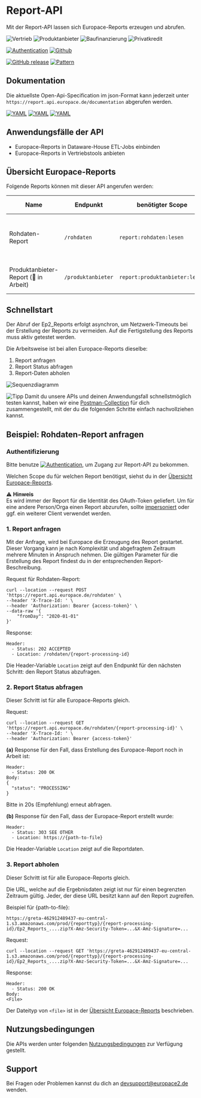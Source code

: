 # Report-API

Mit der Report-API lassen sich Europace-Reports erzeugen und abrufen.

![Vertrieb](https://img.shields.io/badge/-Vertrieb-lightblue)
![Produktanbieter](https://img.shields.io/badge/-Produktanbieter-lightblue)
![Baufinanzierung](https://img.shields.io/badge/-Baufinanzierung-lightblue)
![Privatkredit](https://img.shields.io/badge/-Privatkredit-lightblue)

[![Authentication](https://img.shields.io/badge/Auth-OAuth2-green)](https://github.com/europace/authorization-api)
[![Github](https://img.shields.io/badge/-Github-black?logo=github)](https://github.com/europace/report-api)

[![GitHub release](https://img.shields.io/github/v/release/europace/report-api)](https://github.com/europace/report-api/releases)
[![Pattern](https://img.shields.io/badge/Pattern-Tolerant%20Reader-yellowgreen)](https://martinfowler.com/bliki/TolerantReader.html)

## Dokumentation
Die aktuellste Open-Api-Specification im json-Format kann jederzeit unter `https://report.api.europace.de/documentation`
abgerufen werden.

[![YAML](https://img.shields.io/badge/OAS-HTML_Doc-lightblue)](https://europace.github.io/report-api/index.html)
[![YAML](https://img.shields.io/badge/OAS-YAML-lightgrey)](https://github.com/europace/report-api/blob/master/report-api.yml)
[![YAML](https://img.shields.io/badge/OAS-JSON-lightgrey)](https://report.api.europace.de/documentation)

## Anwendungsfälle der API
- Europace-Reports in Dataware-House ETL-Jobs einbinden
- Europace-Reports in Vertriebstools anbieten

## Übersicht Europace-Reports
Folgende Reports können mit dieser API angerufen werden:

 Name | Endpunkt | benötigter Scope | Dateityp | Inhalts-Beschreibung
 ---- | ---- | ---- | :----: | ---
 Rohdaten-Report | ```/rohdaten``` | `report:rohdaten:lesen`  | zip | alle relevanten Daten von Vorgängen, Anträgen, Bausteinen und Provisionen des Vertriebs |
Produktanbieter-Report (:construction: in Arbeit)  | ```/produktanbieter``` | `report:produktanbieter:lesen`  | csv | die wesentlichen Antragsdaten mit Status und Vertriebsorganisation |

## Schnellstart

Der Abruf der Ep2_Reports erfolgt asynchron, um Netzwerk-Timeouts bei der Erstellung der Reports zu vermeiden. Auf die Fertigstellung des Reports muss aktiv getestet werden.

Die Arbeitsweise ist bei allen Europace-Reports dieselbe:

1. Report anfragen
2. Report Status abfragen
3. Report-Daten abholen

![Sequenzdiagramm](http://www.plantuml.com/plantuml/proxy?cache=no&src=https://raw.githubusercontent.com/europace/report-api/master/resources/processing-report-api.iuml?token=AFSAZZEIDC253X3GO74BDNK7R2KOC)

![Tipp](https://img.shields.io/badge/-Tipp-yellow) Damit du unsere APIs und deinen Anwendungsfall schnellstmöglich testen kannst, haben wir eine [Postman-Collection](https://github.com/europace/api-schnellstart) für dich zusammengestellt, mit der du die folgenden Schritte einfach nachvollziehen kannst.

## Beispiel: Rohdaten-Report anfragen

### Authentifizierung
Bitte benutze [![Authentication](https://img.shields.io/badge/Auth-OAuth2-green)](https://github.com/europace/authorization-api), um Zugang zur Report-API zu bekommen.

Welchen Scope du für welchen Report benötigst, siehst du in der [Übersicht Europace-Reports](https://docs.api.europace.de/baufinanzierung/report/report-api/#europace-reports).

:warning: **Hinweis** \
Es wird immer der Report für die Identität des OAuth-Token geliefert. Um für eine andere Person/Orga einen Report abzurufen, sollte [impersoniert](https://docs.api.europace.de/baufinanzierung/authentifizierung/#wie-authentifiziere-ich-verschiedene-benutzer-mit-einem-client-impersionieren) oder ggf. ein weiterer Client verwendet werden.

### 1. Report anfragen
Mit der Anfrage, wird bei Europace die Erzeugung des Report gestartet. Dieser Vorgang kann je nach Komplexität und abgefragtem Zeitraum mehrere Minuten in Anspruch nehmen. Die gültigen Parameter für die Erstellung des Report findest du in der entsprechenden Report-Beschreibung.

Request für Rohdaten-Report:
```
curl --location --request POST 'https://report.api.europace.de/rohdaten' \
--header 'X-Trace-Id: ' \
--header 'Authorization: Bearer {access-token}' \
--data-raw '{
    "fromDay": "2020-01-01"
}'
```

Response:
```
Header:
  - Status: 202 ACCEPTED
  - Location: /rohdaten/{report-processing-id}
```

Die Header-Variable `Location` zeigt auf den Endpunkt für den nächsten Schritt: den Report Status abzufragen.

### 2. Report Status abfragen

Dieser Schritt ist für alle Europace-Reports gleich.

Request:
```
curl --location --request GET 'https://report.api.europace.de/rohdaten/{report-processing-id}' \
--header 'X-Trace-Id: ' \
--header 'Authorization: Bearer {access-token}'
```

**(a)** Response für den Fall, dass Erstellung des Europace-Report noch in Arbeit ist:
```
Header:
  - Status: 200 OK
Body:
{
  "status": "PROCESSING"
}
```
Bitte in 20s (Empfehlung) erneut abfragen.

**(b)** Response für den Fall, dass der Europace-Report erstellt wurde:
```
Header:
  - Status: 303 SEE OTHER
  - Location: https://{path-to-file}
```
Die Header-Variable `Location` zeigt auf die Reportdaten.

### 3. Report abholen

Dieser Schritt ist für alle Europace-Reports gleich.

Die URL, welche auf die Ergebnisdaten zeigt ist nur für einen begrenzten Zeitraum gültig. Jeder, der diese URL besitzt kann auf den Report zugreifen.

Beispiel für {path-to-file}:
```
https://greta-462912489437-eu-central-1.s3.amazonaws.com/prod/{reporttyp}/{report-processing-id}/Ep2_Reports_....zip?X-Amz-Security-Token=...&X-Amz-Signature=...
```

Request:
```
curl --location --request GET 'https://greta-462912489437-eu-central-1.s3.amazonaws.com/prod/{reporttyp}/{report-processing-id}/Ep2_Reports_....zip?X-Amz-Security-Token=...&X-Amz-Signature=...
```

Response:
```
Header:
  - Status: 200 OK
Body:
<File>
```
Der Dateityp von `<file>` ist in der [Übersicht Europace-Reports](https://docs.api.europace.de/baufinanzierung/report/report-api/#übersicht-europace-reports) beschrieben.

## Nutzungsbedingungen
Die APIs werden unter folgenden [Nutzungsbedingungen](https://docs.api.europace.de/nutzungsbedingungen/) zur Verfügung gestellt.

## Support
Bei Fragen oder Problemen kannst du dich an devsupport@europace2.de wenden.
